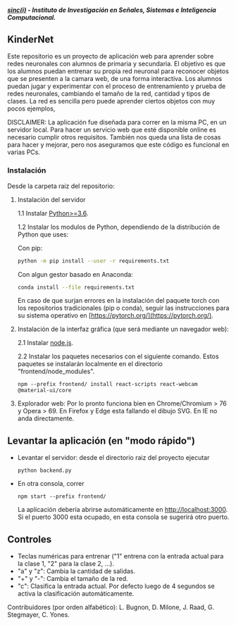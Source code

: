 ﻿##### [sinc(i)](http://www.sinc.unl.edu.ar) - Instituto de Investigación en Señales, Sistemas e Inteligencia Computacional.
## KinderNet
Este repositorio es un proyecto de aplicación web para aprender sobre redes neuronales con alumnos de primaria y secundaria. El objetivo es que los alumnos puedan entrenar su propia red neuronal para reconocer objetos que se presenten a la camara web, de una forma interactiva. Los alumnos puedan jugar y experimentar con el proceso de entrenamiento y prueba de redes neuronales, cambiando el tamaño de la red, cantidad y tipos de clases. La red es sencilla pero puede aprender ciertos objetos con muy pocos ejemplos, 

DISCLAIMER: La aplicación fue diseñada para correr en la misma PC, en un servidor local. Para hacer un servicio web que esté disponible online es necesario cumplir otros requisitos. También nos queda una lista de cosas para hacer y mejorar, pero nos aseguramos que este código es funcional en varias PCs.

### Instalación
Desde la carpeta raiz del repositorio:
1. Instalación del servidor
    
    1.1 Instalar [Python>=3.6](https://www.python.org/downloads/). 

    1.2 Instalar los modulos de Python, dependiendo de la distribución de Python que uses:
    
    Con pip:
    ```bash
    python -m pip install --user -r requirements.txt
    ```
    Con algun gestor basado en Anaconda:
    ```bash
    conda install --file requirements.txt
    ```
    En caso de que surjan errores en la instalación del paquete torch con los repositorios tradicionales (pip o conda), seguir las instrucciones para su sistema operativo en [https://pytorch.org/](https://pytorch.org/).
    
2. Instalación de la interfaz gráfica (que será mediante un navegador web):
    
    2.1 Instalar [node.js](https://nodejs.org/en/download/).

    2.2 Instalar los paquetes necesarios con el siguiente comando. Estos paquetes se instalarán localmente en el directorio "frontend/node_modules".
    ``` 
    npm --prefix frontend/ install react-scripts react-webcam @material-ui/core
    ```

3. Explorador web: Por lo pronto funciona bien en Chrome/Chromium > 76 y Opera > 69. En Firefox y Edge esta fallando el dibujo SVG. En IE no anda directamente. 

## Levantar la aplicación (en "modo rápido")
- Levantar el servidor: desde el directorio raiz del proyecto ejecutar 
    ```
    python backend.py
    ```
- En otra consola, correr 
    ```
    npm start --prefix frontend/
    ```
    La aplicación debería abrirse automáticamente en [http://localhost:3000](http://localhost:3000). Si el puerto 3000 esta ocupado, en esta consola se sugerirá otro puerto.

## Controles
- Teclas numéricas para entrenar ("1" entrena con la entrada actual para la clase 1, "2" para la clase 2, ...).
- "a" y "z": Cambia la cantidad de salidas.
- "+" y "-": Cambia el tamaño de la red.
- "c": Clasifica la entrada actual. Por defecto luego de 4 segundos se activa la clasificación automáticamente. 

Contribuidores (por orden alfabético): L. Bugnon, D. Milone, J. Raad, G. Stegmayer, C. Yones.   
